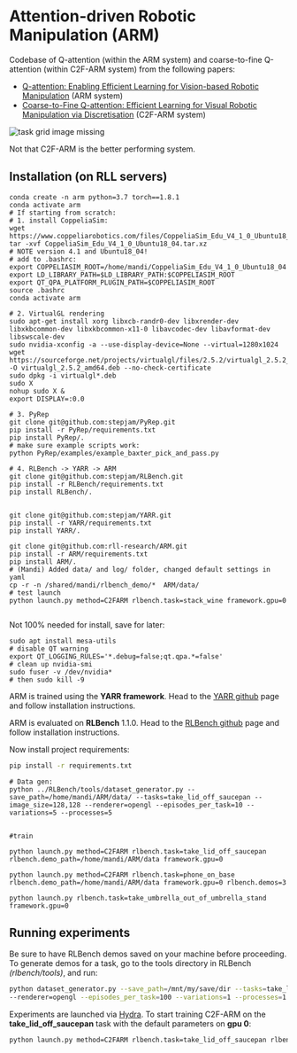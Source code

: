 # Attention-driven Robotic Manipulation (ARM)

Codebase of Q-attention (within the ARM system) and coarse-to-fine Q-attention (within C2F-ARM system) from the following papers:

- [Q-attention: Enabling Efficient Learning for Vision-based Robotic Manipulation](https://arxiv.org/abs/2105.14829) (ARM system)
- [Coarse-to-Fine Q-attention: Efficient Learning for Visual Robotic Manipulation via Discretisation](https://arxiv.org/abs/2106.12534) (C2F-ARM system)

![task grid image missing](readme_files/arm_c2farm.png)

Not that C2F-ARM is the better performing system.



## Installation (on RLL servers)
```
conda create -n arm python=3.7 torch==1.8.1
conda activate arm 
# If starting from scratch: 
# 1. install CoppeliaSim: 
wget https://www.coppeliarobotics.com/files/CoppeliaSim_Edu_V4_1_0_Ubuntu18_04.tar.xz 
tar -xvf CoppeliaSim_Edu_V4_1_0_Ubuntu18_04.tar.xz 
# NOTE version 4.1 and Ubuntu18_04!
# add to .bashrc:
export COPPELIASIM_ROOT=/home/mandi/CoppeliaSim_Edu_V4_1_0_Ubuntu18_04
export LD_LIBRARY_PATH=$LD_LIBRARY_PATH:$COPPELIASIM_ROOT
export QT_QPA_PLATFORM_PLUGIN_PATH=$COPPELIASIM_ROOT
source .bashrc
conda activate arm

# 2. VirtualGL rendering 
sudo apt-get install xorg libxcb-randr0-dev libxrender-dev libxkbcommon-dev libxkbcommon-x11-0 libavcodec-dev libavformat-dev libswscale-dev
sudo nvidia-xconfig -a --use-display-device=None --virtual=1280x1024
wget https://sourceforge.net/projects/virtualgl/files/2.5.2/virtualgl_2.5.2_amd64.deb/download -O virtualgl_2.5.2_amd64.deb --no-check-certificate 
sudo dpkg -i virtualgl*.deb
sudo X
nohup sudo X &
export DISPLAY=:0.0

# 3. PyRep 
git clone git@github.com:stepjam/PyRep.git
pip install -r PyRep/requirements.txt
pip install PyRep/.
# make sure example scripts work:
python PyRep/examples/example_baxter_pick_and_pass.py

# 4. RLBench -> YARR -> ARM 
git clone git@github.com:stepjam/RLBench.git
pip install -r RLBench/requirements.txt
pip install RLBench/.


git clone git@github.com:stepjam/YARR.git
pip install -r YARR/requirements.txt
pip install YARR/.

git clone git@github.com:rll-research/ARM.git
pip install -r ARM/requirements.txt
pip install ARM/.
# (Mandi) Added data/ and log/ folder, changed default settings in yaml
cp -r -n /shared/mandi/rlbench_demo/*  ARM/data/
# test launch
python launch.py method=C2FARM rlbench.task=stack_wine framework.gpu=0


```

Not 100% needed for install, save for later:

```
sudo apt install mesa-utils
# disable QT warning
export QT_LOGGING_RULES='*.debug=false;qt.qpa.*=false'
# clean up nvidia-smi
sudo fuser -v /dev/nvidia*
# then sudo kill -9 
```

ARM is trained using the **YARR framework**. Head to the [YARR github](https://github.com/stepjam/YARR) page and follow 
installation instructions.

ARM is evaluated on **RLBench** 1.1.0. Head to the [RLBench github](https://github.com/stepjam/RLBench) page and follow 
installation instructions. 

Now install project requirements:
```bash
pip install -r requirements.txt
```

```
# Data gen:
python ../RLBench/tools/dataset_generator.py --save_path=/home/mandi/ARM/data/ --tasks=take_lid_off_saucepan --image_size=128,128 --renderer=opengl --episodes_per_task=10 --variations=5 --processes=5


#train

python launch.py method=C2FARM rlbench.task=take_lid_off_saucepan rlbench.demo_path=/home/mandi/ARM/data framework.gpu=0

python launch.py method=C2FARM rlbench.task=phone_on_base rlbench.demo_path=/home/mandi/ARM/data framework.gpu=0 rlbench.demos=3

python launch.py rlbench.task=take_umbrella_out_of_umbrella_stand framework.gpu=0

```

## Running experiments

Be sure to have RLBench demos saved on your machine before proceeding. To generate demos for a task, go to the 
tools directory in RLBench _(rlbench/tools)_, and run:
```bash
python dataset_generator.py --save_path=/mnt/my/save/dir --tasks=take_lid_off_saucepan --image_size=128,128 \
--renderer=opengl --episodes_per_task=100 --variations=1 --processes=1
```


Experiments are launched via [Hydra](https://hydra.cc/). To start training C2F-ARM on the 
**take_lid_off_saucepan** task with the default parameters on **gpu 0**:
```bash
python launch.py method=C2FARM rlbench.task=take_lid_off_saucepan rlbench.demo_path=/mnt/my/save/dir framework.gpu=0
```
